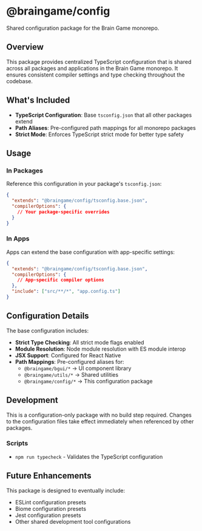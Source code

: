 # @braingame/config

Shared configuration package for the Brain Game monorepo.

## Overview

This package provides centralized TypeScript configuration that is shared across all packages and applications in the Brain Game monorepo. It ensures consistent compiler settings and type checking throughout the codebase.

## What's Included

- **TypeScript Configuration**: Base `tsconfig.json` that all other packages extend
- **Path Aliases**: Pre-configured path mappings for all monorepo packages
- **Strict Mode**: Enforces TypeScript strict mode for better type safety

## Usage

### In Packages

Reference this configuration in your package's `tsconfig.json`:

```json
{
  "extends": "@braingame/config/tsconfig.base.json",
  "compilerOptions": {
    // Your package-specific overrides
  }
}
```

### In Apps

Apps can extend the base configuration with app-specific settings:

```json
{
  "extends": "@braingame/config/tsconfig.base.json",
  "compilerOptions": {
    // App-specific compiler options
  },
  "include": ["src/**/*", "app.config.ts"]
}
```

## Configuration Details

The base configuration includes:

- **Strict Type Checking**: All strict mode flags enabled
- **Module Resolution**: Node module resolution with ES module interop
- **JSX Support**: Configured for React Native
- **Path Mappings**: Pre-configured aliases for:
  - `@braingame/bgui/*` → UI component library
  - `@braingame/utils/*` → Shared utilities
  - `@braingame/config/*` → This configuration package

## Development

This is a configuration-only package with no build step required. Changes to the configuration files take effect immediately when referenced by other packages.

### Scripts

- `npm run typecheck` - Validates the TypeScript configuration

## Future Enhancements

This package is designed to eventually include:

- ESLint configuration presets
- Biome configuration presets
- Jest configuration presets
- Other shared development tool configurations
